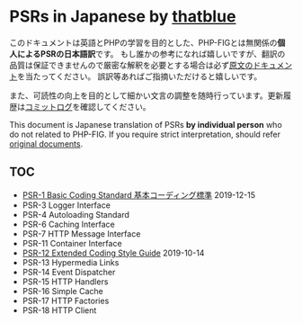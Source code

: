 # PSRs in Japanese by [thatblue](https://github.com/thatblue)

このドキュメントは英語とPHPの学習を目的とした、PHP-FIGとは無関係の**個人によるPSRの日本語訳**です。
もし誰かの参考になれば嬉しいですが、翻訳の品質は保証できませんので厳密な解釈を必要とする場合は必ず[原文のドキュメント](https://www.php-fig.org/psr/)を当たってください。
誤訳等あればご指摘いただけると嬉しいです。

また、可読性の向上を目的として細かい文言の調整を随時行っています。更新履歴は[コミットログ](https://github.com/thatblue/fig-standards/commits/master)を確認してください。

This document is Japanese translation of PSRs **by individual person** who do not related to PHP-FIG. If you require strict interpretation, should refer [original documents](https://www.php-fig.org/psr/).

## TOC

- [PSR-1 Basic Coding Standard 基本コーディング標準](PSR-1-basic-coding-standard.md) 2019-12-15
- PSR-3 Logger Interface
- PSR-4 Autoloading Standard
- PSR-6 Caching Interface
- PSR-7 HTTP Message Interface
- PSR-11 Container Interface
- [PSR-12 Extended Coding Style Guide](PSR-12-extended-coding-style-guide.md) 2019-10-14
- PSR-13 Hypermedia Links
- PSR-14 Event Dispatcher
- PSR-15 HTTP Handlers
- PSR-16 Simple Cache
- PSR-17 HTTP Factories
- PSR-18 HTTP Client
